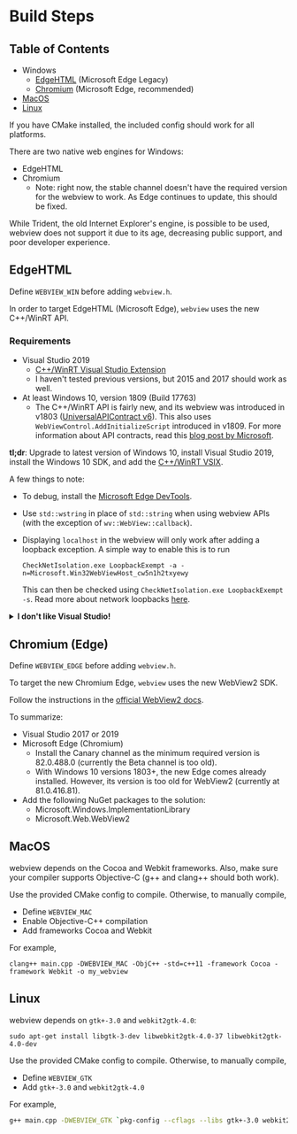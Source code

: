 # Build Steps

## Table of Contents

- Windows
    - [EdgeHTML](#edgehtml) (Microsoft Edge Legacy)
    - [Chromium](#chromium-edge) (Microsoft Edge, recommended)
- [MacOS](#macos)
- [Linux](#linux)

If you have CMake installed, the included config should work for all platforms.

There are two native web engines for Windows:
- EdgeHTML
- Chromium
    - Note: right now, the stable channel doesn't have the required version for the webview to work. As Edge continues to update, this should be fixed.

While Trident, the old Internet Explorer's engine, is possible to be used, webview does not support it due to its age, decreasing public support, and poor developer experience.

## EdgeHTML

Define `WEBVIEW_WIN` before adding `webview.h`.

In order to target EdgeHTML (Microsoft Edge), `webview` uses the new C++/WinRT API.

### Requirements

- Visual Studio 2019
    - [C++/WinRT Visual Studio Extension](https://docs.microsoft.com/en-us/windows/uwp/cpp-and-winrt-apis/intro-to-using-cpp-with-winrt#visual-studio-support-for-cwinrt-xaml-the-vsix-extension-and-the-nuget-package)
    - I haven't tested previous versions, but 2015 and 2017 should work as well.
- At least Windows 10, version 1809 (Build 17763)
    - The C++/WinRT API is fairly new, and its webview was introduced in v1803 ([UniversalAPIContract v6](https://docs.microsoft.com/en-us/uwp/api/windows.web.ui.interop.webviewcontrol)). This also uses `WebViewControl.AddInitializeScript` introduced in v1809. For more information about API contracts, read this [blog post by Microsoft](https://blogs.windows.com/buildingapps/2015/09/15/dynamically-detecting-features-with-api-contracts-10-by-10/#sRg3eXXT8oJzhUxY.97).

**tl;dr**: Upgrade to latest version of Windows 10, install Visual Studio 2019, install the Windows 10 SDK, and add the [C++/WinRT VSIX](https://marketplace.visualstudio.com/items?itemName=CppWinRTTeam.cppwinrt101804264).

A few things to note:

- To debug, install the [Microsoft Edge DevTools](https://www.microsoft.com/en-us/p/microsoft-edge-devtools-preview/9mzbfrmz0mnj).
- Use `std::wstring` in place of `std::string` when using webview APIs (with the exception of `wv::WebView::callback`).
- Displaying `localhost` in the webview will only work after adding a loopback exception. A simple way to enable this is to run

    ```
    CheckNetIsolation.exe LoopbackExempt -a -n=Microsoft.Win32WebViewHost_cw5n1h2txyewy
    ```

    This can then be checked using `CheckNetIsolation.exe LoopbackExempt -s`. Read more about network loopbacks [here](<https://docs.microsoft.com/en-us/previous-versions/windows/apps/dn640582(v=win.10)>).

<details><summary><strong>I don't like Visual Studio!</strong></summary>
<p>
While not officially supported, Microsoft does use Clang internally for testing purposes. If you want to use Clang, they have some basic instructions on <a href="https://docs.microsoft.com/en-us/windows/uwp/cpp-and-winrt-apis/faq#can-i-use-llvmclang-to-compile-with-cwinrt" rel="nofollow">their website</a>.

I've gotten `clang-cl` to compile with the following steps:

1. Download / clone this repo and navigate to it.
2. Install the Windows 10 SDK. Make sure to install at least version 1809.
   1. (Optional) Add `cppwinrt.exe` to your PATH (located in `C:\Program Files (x86)\Windows Kits\10\{version}\bin\x86\cppwinrt.exe`).
3. Run `cppwinrt.exe -in sdk`. (Optionally, you can add the `-verbose` flag.)

   1. This should generate a local directory called `winrt` containing a bunch of headers. These are WinRT projection headers that you can use to consume from C++ code. You will be needing these headers for compilation.
   2. For more on `cppwinrt.exe`, check out this [blog post](https://moderncpp.com/2017/11/15/cppwinrt-exe-in-the-windows-sdk/) by the creator of C++/WinRT.

4. Install LLVM 8.0.0. (I've tested it with 8.0.0, but Microsoft says LLVM 6.0.0 should work too.)
   1. (Optional) Add LLVM to your PATH, specifically `clang-cl.exe`.
5. Compile by running `clang-cl main.cpp /EHsc /I "." -Xclang -std=c++17 -Xclang -Wno-delete-non-virtual-dtor -o my_webview.exe /link "WindowsApp.lib" "user32.lib" "kernel32.lib"`.

If your `winrt/` directory is located somewhere else, change the `/I "."` argument above.

You may result in some compiler errors in some of the `winrt::` headers. I fixed them by manually editing the headers in the `winrt/` subdirectory.

</p>
</details>

## Chromium (Edge)

Define `WEBVIEW_EDGE` before adding `webview.h`.

To target the new Chromium Edge, `webview` uses the new WebView2 SDK.

Follow the instructions in the [official WebView2 docs](https://docs.microsoft.com/en-us/microsoft-edge/webview2/gettingstarted/win32).

To summarize:
- Visual Studio 2017 or 2019
- Microsoft Edge (Chromium)
    - Install the Canary channel as the minimum required version is 82.0.488.0 (currently the Beta channel is too old).
    - With Windows 10 versions 1803+, the new Edge comes already installed. However, its version is too old for WebView2 (currently at 81.0.416.81).
- Add the following NuGet packages to the solution:
    - Microsoft.Windows.ImplementationLibrary
    - Microsoft.Web.WebView2

## MacOS

webview depends on the Cocoa and Webkit frameworks. Also, make sure your compiler supports Objective-C (g++ and clang++ should both work).

Use the provided CMake config to compile. Otherwise, to manually compile,
- Define `WEBVIEW_MAC`
- Enable Objective-C++ compilation
- Add frameworks Cocoa and Webkit

For example,
```
clang++ main.cpp -DWEBVIEW_MAC -ObjC++ -std=c++11 -framework Cocoa -framework Webkit -o my_webview
```

## Linux

webview depends on `gtk+-3.0` and `webkit2gtk-4.0`:
```
sudo apt-get install libgtk-3-dev libwebkit2gtk-4.0-37 libwebkit2gtk-4.0-dev
```

Use the provided CMake config to compile. Otherwise, to manually compile,
- Define `WEBVIEW_GTK`
- Add `gtk+-3.0` and `webkit2gtk-4.0`

For example,
```sh
g++ main.cpp -DWEBVIEW_GTK `pkg-config --cflags --libs gtk+-3.0 webkit2gtk-4.0` -o my_webview
```
